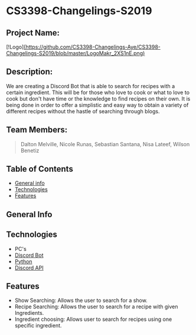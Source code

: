 # CS3398-Changelings-S2019
  ## Project Name:
 [!Logo][(https://github.com/CS3398-Changelings-Aye/CS3398-Changelings-S2019/blob/master/LogoMakr_2XS1nE.png)](https://discord.gg/3EWYfUb)
  
  ## Description:
  We are creating a Discord Bot that is able to search for recipes with a certain ingredient. This will be for those who love to cook or what to love to cook but don't have time or the knowledge to find recipes on their own. It is being done in order to offer a simplistic and easy way to obtain a variety of different recipes without the hastle of searching through blogs. 
  
  ## Team Members:
  > Dalton Melville,
  > Nicole Runas,
  > Sebastian Santana,
  > Nisa Lateef,
  > Wilson Benetiz

## Table of Contents
* [General info](#general-info)
* [Technologies](#technologies)
* [Features](#features)

## General Info

## Technologies
* PC's
* [Discord Bot](https://discordapp.com/developers/applications/)
* [Python](https://www.python.org/downloads/)
* [Discord API](https://discordpy.readthedocs.io/en/latest/api.html)

## Features
* Show Searching: Allows the user to search for a show.
* Recipe Searching: Allows the user to search for a recipe with given Ingredients.
* Ingredient choosing: Allows user to search for recipes using one specific ingredient.

